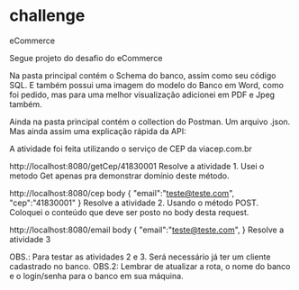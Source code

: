 # challenge
eCommerce

Segue projeto do desafio do eCommerce

Na pasta principal contém o Schema do banco, assim como seu código SQL.
E também possui uma imagem do modelo do Banco em Word, como foi pedido, mas para uma melhor visualização adicionei em PDF e Jpeg também.

Ainda na pasta principal contém o collection do Postman. Um arquivo .json.
Mas ainda assim uma explicação rápida da API:

A atividade foi feita utilizando o serviço de CEP da viacep.com.br

http://localhost:8080/getCep/41830001
Resolve a atividade 1. Usei o metodo Get apenas pra demonstrar domínio deste método.

http://localhost:8080/cep
body 
{
    "email":"teste@teste.com",
    "cep":"41830001"
}
Resolve a atividade 2. Usando o método POST. Coloquei o conteúdo que deve ser posto no body desta request.

http://localhost:8080/email
body
{
    "email":"teste@teste.com",
}
Resolve a atividade 3

OBS.: Para testar as atividades 2 e 3. Será necessário já ter um cliente cadastrado no banco.
OBS.2: Lembrar de atualizar a rota, o nome do banco e o login/senha para o banco em sua máquina.